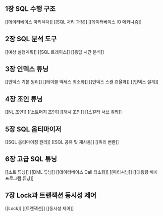 ## 1장 SQL 수행 구조
[[데이터베이스 아키텍처]]
[[SQL 처리 과정]]
[[데이터베이스 IO 메커니즘]]
## 2장 SQL 분석 도구
[[예상 실행계획]]
[[SQL 트레이스]]
[[응답 시간 분석]]
## 3장 인덱스 튜닝
[[인덱스 기본 원리]]
[[테이블 액세스 최소화]]
[[인덱스 스캔 효율화]]
[[인덱스 설계]]
## 4장 조인 튜닝
[[NL 조인]]
[[소트머지 조인]]
[[해시 조인]]
[[스칼라 서브 쿼리]]
## 5장 SQL 옵티마이저
[[SQL 옵티마이징 원리]]
[[SQL 공유 및 재사용]]
[[쿼리 변환]]
## 6장 고급 SQL 튜닝
[[소트 튜닝]]
[[DML 튜닝]]
[[데이터베이스 Call 최소화]]
[[파티셔닝]]
[[대용량 배치 프로그램 튜닝]]
## 7장 Lock과 트랜잭션 동시성 제어
[[Lock]]
[[트랜잭션]]
[[동시성 제어]]

